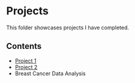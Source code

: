 # Projects
This folder showcases projects I have completed.
## Contents
* [Project 1](project_1)
* [Project 2](project_2)
* Breast Cancer Data Analysis
